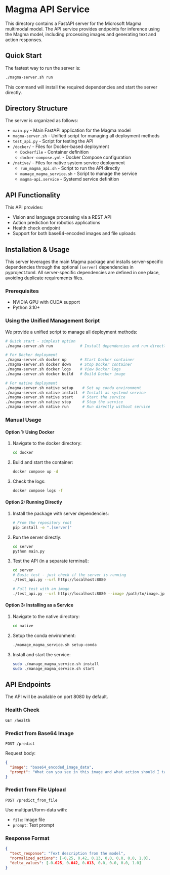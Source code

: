 # Magma API Service

This directory contains a FastAPI server for the Microsoft Magma multimodal model. The API service provides endpoints for inference using the Magma model, including processing images and generating text and action responses.

## Quick Start

The fastest way to run the server is:

```bash
./magma-server.sh run
```

This command will install the required dependencies and start the server directly.

## Directory Structure

The server is organized as follows:
- `main.py` - Main FastAPI application for the Magma model
- `magma-server.sh` - Unified script for managing all deployment methods
- `test_api.py` - Script for testing the API
- `/docker/` - Files for Docker-based deployment
  - `Dockerfile` - Container definition
  - `docker-compose.yml` - Docker Compose configuration
- `/native/` - Files for native system service deployment
  - `run_magma_api.sh` - Script to run the API directly
  - `manage_magma_service.sh` - Script to manage the service
  - `magma-api.service` - Systemd service definition

## API Functionality

This API provides:
- Vision and language processing via a REST API
- Action prediction for robotics applications
- Health check endpoint
- Support for both base64-encoded images and file uploads

## Installation & Usage

This server leverages the main Magma package and installs server-specific dependencies through the optional `[server]` dependencies in pyproject.toml. All server-specific dependencies are defined in one place, avoiding duplicate requirements files.

### Prerequisites

- NVIDIA GPU with CUDA support
- Python 3.10+

### Using the Unified Management Script

We provide a unified script to manage all deployment methods:

```bash
# Quick start - simplest option
./magma-server.sh run            # Install dependencies and run directly

# For Docker deployment
./magma-server.sh docker up      # Start Docker container
./magma-server.sh docker down    # Stop Docker container
./magma-server.sh docker logs    # View Docker logs
./magma-server.sh docker build   # Build Docker image

# For native deployment
./magma-server.sh native setup    # Set up conda environment
./magma-server.sh native install  # Install as systemd service
./magma-server.sh native start    # Start the service
./magma-server.sh native stop     # Stop the service
./magma-server.sh native run      # Run directly without service
```

### Manual Usage

#### Option 1: Using Docker

1. Navigate to the docker directory:
   ```bash
   cd docker
   ```

2. Build and start the container:
   ```bash
   docker compose up -d
   ```

3. Check the logs:
   ```bash
   docker compose logs -f
   ```

#### Option 2: Running Directly

1. Install the package with server dependencies:
   ```bash
   # From the repository root
   pip install -e ".[server]"
   ```

2. Run the server directly:
   ```bash
   cd server
   python main.py
   ```

3. Test the API (in a separate terminal):
   ```bash
   cd server
   # Basic test - just check if the server is running
   ./test_api.py --url http://localhost:8080
   
   # Full test with an image
   ./test_api.py --url http://localhost:8080 --image /path/to/image.jpg
   ```

#### Option 3: Installing as a Service

1. Navigate to the native directory:
   ```bash
   cd native
   ```

2. Setup the conda environment:
   ```bash
   ./manage_magma_service.sh setup-conda
   ```

3. Install and start the service:
   ```bash
   sudo ./manage_magma_service.sh install
   sudo ./manage_magma_service.sh start
   ```

## API Endpoints

The API will be available on port 8080 by default.

### Health Check
```
GET /health
```

### Predict from Base64 Image
```
POST /predict
```

Request body:
```json
{
  "image": "base64_encoded_image_data",
  "prompt": "What can you see in this image and what action should I take?"
}
```

### Predict from File Upload
```
POST /predict_from_file
```
Use multipart/form-data with:
- `file`: Image file
- `prompt`: Text prompt

### Response Format

```json
{
  "text_response": "Text description from the model",
  "normalized_actions": [-0.25, 0.42, 0.13, 0.0, 0.0, 0.0, 1.0],
  "delta_values": [-0.025, 0.042, 0.013, 0.0, 0.0, 0.0, 1.0]
}
```